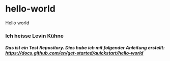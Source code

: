 # hello-world
Hello world 

### Ich heisse Levin Kühne

##### Das ist ein Test Repository. Dies habe ich mit folgender Anleitung erstellt: https://docs.github.com/en/get-started/quickstart/hello-world
